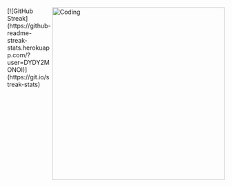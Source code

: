 ###

<!--
**DYDY2MONOI/dydy2monoi** is a ✨ _special_ ✨ repository because its `README.md` (this file) appears on your GitHub profile.

Here are some ideas to get you started:

[![GitHub Streak](https://github-readme-streak-stats.herokuapp.com/?user=DYDY2MONOI)](https://git.io/streak-stats)

- 🔭 I’m currently working on ...
- 🌱 I’m currently learning C/C++
- 👯 I’m looking to collaborate on ...
- 🤔 I’m looking for help with ...
- 💬 Ask me about ...
- 📫 How to reach me: dylan.ta@epitech.eu
- 😄 Pronouns: ...
- ⚡ Fun fact: I love cat
-->
  <img align="right" alt="Coding" width="400" src="[add your link here](https://d2lc5b6bnq3xk2.cloudfront.net/f0e92s%2Fpreview%2F56736626%2Fmain_large.gif?response-content-disposition=inline%3Bfilename%3D%22main_large.gif%22%3B&response-content-type=image%2Fgif&Expires=1711120246&Signature=TlUUdKhODDyTJvgVTHlrAPwEPvB5Al2Pr302a9Yuvr3-kzL2BxTOpCGs3BlEci5MAGdhxdQcLhmnNZg6dBM3D4gdEBleDCg4dR1GB4a1Dgq9l-4FNHquQdJkAXnhcGZBulKmE67bLlhKsTobgQgTJ4F1hu05bF0lyYQvLyHOO~1ddj8S4pOT7NFdDQ-4PkgPqXabBhAPzwxm1R5gO0~q2F61jOQAMklXRfxKV-YQoBlBhbMKH78~KrXLoRyX~M9OEZWmyCk5ILoOa-qy0VBc~2XOy8WHGQySN8fh0i-Bg~jdbLcTfNhgg-~09Jl3O2fYq5UcTJEJku0KV46B7An21g__&Key-Pair-Id=APKAJT5WQLLEOADKLHBQ)https://d2lc5b6bnq3xk2.cloudfront.net/f0e92s%2Fpreview%2F56736626%2Fmain_large.gif?response-content-disposition=inline%3Bfilename%3D%22main_large.gif%22%3B&response-content-type=image%2Fgif&Expires=1711120246&Signature=TlUUdKhODDyTJvgVTHlrAPwEPvB5Al2Pr302a9Yuvr3-kzL2BxTOpCGs3BlEci5MAGdhxdQcLhmnNZg6dBM3D4gdEBleDCg4dR1GB4a1Dgq9l-4FNHquQdJkAXnhcGZBulKmE67bLlhKsTobgQgTJ4F1hu05bF0lyYQvLyHOO~1ddj8S4pOT7NFdDQ-4PkgPqXabBhAPzwxm1R5gO0~q2F61jOQAMklXRfxKV-YQoBlBhbMKH78~KrXLoRyX~M9OEZWmyCk5ILoOa-qy0VBc~2XOy8WHGQySN8fh0i-Bg~jdbLcTfNhgg-~09Jl3O2fYq5UcTJEJku0KV46B7An21g__&Key-Pair-Id=APKAJT5WQLLEOADKLHBQ">
[![GitHub Streak](https://github-readme-streak-stats.herokuapp.com/?user=DYDY2MONOI)](https://git.io/streak-stats)
